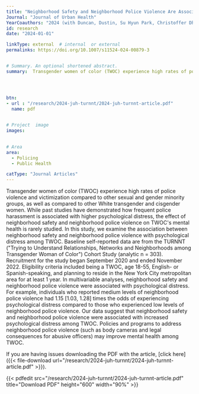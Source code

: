 ```yaml
---
title: "Neighborhood Safety and Neighborhood Police Violence Are Associated with Psychological Distress among English- and Spanish-Speaking Transgender Women of Color in New York City: Finding from the TURNNT Cohort Study"
Journal: "Journal of Urban Health"
YearCoauthors: "2024 (with Duncan, Dustin, Su Hyun Park, Christoffer Dharma, Jessica Contreras, Roberta Scheinmann, Cristina Herrera, Kim Watson, Denton Callendar, John A. Schneider, Maria Khan, Sahnah Lim, Chau Trihn-Shevrin, and Asa Radix)"
id: research
date: "2024-01-01"

linkType: external  # internal  or external
permalinks: https://doi.org/10.1007/s11524-024-00879-3


# Summary. An optional shortened abstract.
summary:  Transgender women of color (TWOC) experience high rates of police violence and victimization compared to other sexual and gender minority groups, as well as compared to other White transgender and cisgender women. While past studies have demonstrated how frequent police harassment is associated with higher psychological distress, the effect of neighborhood safety and neighborhood police violence on TWOC's mental health is rarely studied. In this study, we examine the association between neighborhood safety and neighborhood police violence with psychological distress among TWOC. Baseline self-reported data are from the TURNNT ("Trying to Understand Relationships, Networks and Neighborhoods among Transgender Woman of Color") Cohort Study (analytic n = 303). Recruitment for the study began September 2020 and ended November 2022. Eligibility criteria included being a TWOC, age 18-55, English- or Spanish-speaking, and planning to reside in the New York City metropolitan area for at least 1 year. In multivariable analyses, neighborhood safety and neighborhood police violence were associated with psychological distress. For example, individuals who reported medium levels of neighborhood police violence had 1.15 (1.03, 1.28) times the odds of experiencing psychological distress compared to those who experienced low levels of neighborhood police violence. Our data suggest that neighborhood safety and neighborhood police violence were associated with increased psychological distress among TWOC. Policies and programs to address neighborhood police violence (such as body cameras and legal consequences for abusive officers) may improve mental health among TWOC.




btn:
- url : "/research/2024-juh-turnnt/2024-juh-turnnt-article.pdf" 
  name: pdf

  
# Project  image 
images:

  
# Area
area: 
  - Policing
  - Public Health

catType: "Journal Articles"
---
```

Transgender women of color (TWOC) experience high rates of police violence and victimization compared to other sexual and gender minority groups, as well as compared to other White transgender and cisgender women. While past studies have demonstrated how frequent police harassment is associated with higher psychological distress, the effect of neighborhood safety and neighborhood police violence on TWOC's mental health is rarely studied. In this study, we examine the association between neighborhood safety and neighborhood police violence with psychological distress among TWOC. Baseline self-reported data are from the TURNNT ("Trying to Understand Relationships, Networks and Neighborhoods among Transgender Woman of Color") Cohort Study (analytic n = 303). Recruitment for the study began September 2020 and ended November 2022. Eligibility criteria included being a TWOC, age 18-55, English- or Spanish-speaking, and planning to reside in the New York City metropolitan area for at least 1 year. In multivariable analyses, neighborhood safety and neighborhood police violence were associated with psychological distress. For example, individuals who reported medium levels of neighborhood police violence had 1.15 [1.03, 1.28] times the odds of experiencing psychological distress compared to those who experienced low levels of neighborhood police violence. Our data suggest that neighborhood safety and neighborhood police violence were associated with increased psychological distress among TWOC. Policies and programs to address neighborhood police violence (such as body cameras and legal consequences for abusive officers) may improve mental health among TWOC.



If you are having issues downloading the PDF with the article, [click here]({{< file-download url="/research/2024-juh-turnnt/2024-juh-turnnt-article.pdf" >}}).

{{< pdfedit src="/research/2024-juh-turnnt/2024-juh-turnnt-article.pdf" title="Download PDF" height="600" width="90%" >}}




